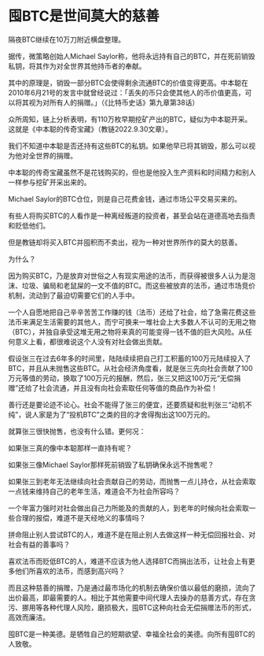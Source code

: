 # 囤BTC是世间莫大的慈善

隔夜BTC继续在10万刀附近横盘整理。

据传，微策略创始人Michael Saylor称，他将永远持有自己的BTC，并在死前销毁私钥，将其作为对全世界其他持币者的奉献。

其中的原理是，销毁一部分BTC会使得剩余流通BTC的价值变得更高。中本聪在2010年6月21号的发言中就曾经说过：「丢失的币只会使其他人的币价值更高，可以将其视为对所有人的捐赠。」（《比特币史话》第九章第38话）

众所周知，链上分析表明，有110万枚早期挖矿产出的BTC，疑似为中本聪开采。这就是《中本聪的传奇宝藏》（教链2022.9.30文章）。

我们不知道中本聪是否还持有这些BTC的私钥。如果他早已将其销毁，那么可以视为他对全世界的捐赠。

中本聪的传奇宝藏虽然不是花钱购买的，但也是他投入生产资料和时间精力和别人一样参与挖矿开采出来的。

Michael Saylor的BTC仓位，则是自己花费金钱，通过市场公平交易买来的。

有些人将购买BTC的人看作是一种离经叛道的投资者，甚至会站在道德高地去指责和贬低他们。

但是教链却将买入BTC并囤积而不卖出，视为一种对世界所作的莫大的慈善。

为什么？

因为购买BTC，乃是放弃对世俗之人有现实用途的法币，而获得被很多人认为是泡沫、垃圾、骗局和老鼠屎的一文不值的BTC。而这些被放弃的法币，通过市场竞价机制，流动到了最迫切需要它们的人手中。

一个人自愿地把自己辛辛苦苦工作赚的钱（法币）还给了社会，给了急需花费这些法币来满足生活需要的其他人，而宁可换来一堆社会上大多数人不认可的无用之物（BTC），并独自承受这堆无用之物将来真的可能变得一钱不值的巨大风险。从任何意义上看，都很难说这个人没有对社会做出贡献。

假设张三在过去6年多的时间里，陆陆续续把自己打工积蓄的100万元陆续投入了BTC，并且从未抛售这些BTC。从社会经济角度看，就是张三先向社会贡献了100万元等值的劳动，换取了100万元的报酬，然后，张三又把这100万元“无偿捐赠”还给了社会流通，并且没有向社会索取任何等值的商品作为补偿！

善行还是要论迹不论心。社会不能得了张三的便宜，还要质疑和批判张三“动机不纯”，说人家是为了“投机BTC”之类的目的才舍得掏出这100万元的。

就算张三很快抛售，也没有什么错。更何况：

如果张三真的像中本聪那样一直持有呢？

如果张三像Michael Saylor那样死前销毁了私钥确保永远不抛售呢？

如果张三到老年无法继续向社会贡献自己的劳动，而抛售一点儿持仓，从社会索取一点钱来维持自己的老年生活，难道会不为社会所容吗？

一个年富力强时对社会做出自己力所能及的贡献的人，到老年的时候向社会索取一些合理的报偿，难道不是天经地义的事情吗？

拼命阻止别人尝试BTC的人，难道不是在阻止别人去做这样一种无偿回报社会、对社会有益的善事吗？

喜欢法币而贬低BTC的人，难道不应该为他人选择BTC而捐出法币，让社会上有更多他们所喜欢的法币，而感到高兴吗？

而且这种慈善的捐赠，乃是通过最市场化的机制去确保价值以最低的磨损，流向了出价最高，即最需要的人。相比于其他需要中间代理人去操办的慈善方式，存在贪污、挪用等各种代理人风险，磨损极大，囤BTC这种向社会无偿捐赠法币的形式，高效而廉洁。

囤BTC是一种美德。是牺牲自己的短期欲望、幸福全社会的美德。向所有囤BTC的人致敬。
